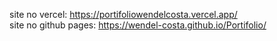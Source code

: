 site no vercel: https://portifoliowendelcosta.vercel.app/ <br>
site no github pages: https://wendel-costa.github.io/Portifolio/
